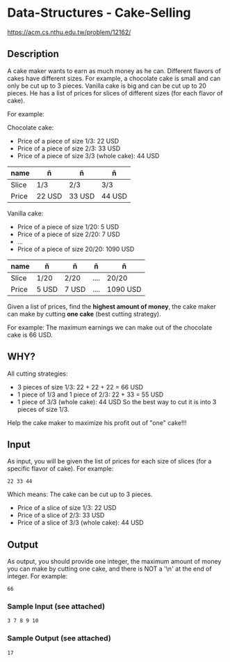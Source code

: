 # Data-Structures - Cake-Selling
https://acm.cs.nthu.edu.tw/problem/12162/
## Description
                                                                 
                                                               
A cake maker wants to earn as much money as he can. Different flavors of cakes have different sizes. 
For example, a chocolate cake is small and can only be cut up to 3 pieces. Vanilla cake is big and can be cut up to 20 pieces. 
He has a list of prices for slices of different sizes (for each flavor of cake).

For example:

   Chocolate cake:

* Price of a piece of size 1/3: 22 USD
* Price of a piece of size 2/3: 33 USD
* Price of a piece of size 3/3 (whole cake): 44 USD

| name  |     ñ    |    ñ     |   ñ    |
|-------|----------|----------|--------|
| Slice |    1/3	 |   2/3	  |  3/3   |
| Price | 	22 USD |	33 USD	| 44 USD |
     

   Vanilla cake:

* Price of a piece of size 1/20: 5 USD
* Price of a piece of size 2/20: 7 USD
* ...
* Price of a piece of size 20/20: 1090 USD

|  name  |    ñ    |   ñ    |   ñ   |    ñ     |
|--------|---------|--------|-------|----------|
| Slice	 |  1/20	 |  2/20	| ....	| 20/20    |
| Price  |  5 USD	 |  7 USD	| ....	| 1090 USD |
 

Given a list of prices, find the **highest amount of money**, the cake maker can make by cutting **one cake** (best cutting strategy). 


For example:
The maximum earnings we can make out of the chocolate cake is 66 USD.

## WHY?
All cutting strategies:

* 3 pieces of size 1/3: 22 + 22 + 22 = 66 USD
* 1 piece of 1/3 and 1 piece of 2/3: 22 + 33 = 55 USD
* 1 piece of 3/3 (whole cake): 44 USD
So the best way to cut it is into 3 pieces of size 1/3.

 
Help the cake maker to maximize his profit out of "one" cake!!!

 
## Input
As input, you will be given the list of prices for each size of slices (for a specific flavor of cake).
For example:

    22 33 44

Which means: The cake can be cut up to 3 pieces.

* Price of a slice of size 1/3: 22 USD
* Price of a slice of 2/3: 33 USD
* Price of a slice of 3/3 (whole cake): 44 USD 


## Output
As output, you should provide one integer, the maximum amount of money you can make by cutting one cake, and there is NOT a
'\n' at the end of integer.
For example:

    66

### Sample Input (see attached)

    3 7 8 9 10
### Sample Output (see attached)

    17
 
